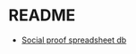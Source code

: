# README

- [Social proof spreadsheet db](https://docs.google.com/spreadsheets/d/1Rt2L3FbCIarUvAZ05bFbkfzm5WXLLdTkWAb1xm3RtWQ/edit?gid=0#gid=0)